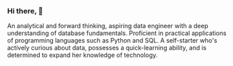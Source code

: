 ### Hi there,  👋

An analytical and forward thinking, aspiring data engineer with a deep understanding of database fundamentals. Proficient in practical applications of programming languages such as Python and SQL. A self-starter who's actively curious about data, possesses a quick-learning ability, and is determined to expand her knowledge of technology.
<!--
**r-ellahi/r-ellahi** is a ✨ _special_ ✨ repository because its `README.md` (this file) appears on your GitHub profile.

Here are some ideas to get you started:

- 🔭 I’m currently working on ...
- 🌱 I’m currently learning ...
- 👯 I’m looking to collaborate on ...
- 🤔 I’m looking for help with ...
- 💬 Ask me about ...
- 📫 How to reach me: ...
- 😄 Pronouns: ...
- ⚡ Fun fact: ...
-->
